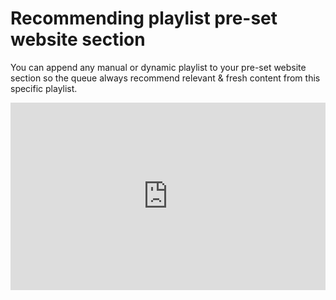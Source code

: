 # Recommending playlist pre-set website section

You can append any manual or dynamic playlist to your pre-set website section so the queue always recommend relevant & fresh content from this specific playlist.

<iframe height="300" style="width: 100%;" scrolling="no" title="Embed playlist according to page origin/url with video" src="https://codepen.io/skhassandaily/embed/gOXgZdx?default-tab=js%2Cresult&editable=true&theme-id=light" frameborder="no" loading="lazy" allowtransparency="true" allowfullscreen="true">
  See the Pen <a href="https://codepen.io/skhassandaily/pen/gOXgZdx">
  Embed playlist according to page origin/url with video</a> by skhassandaily (<a href="https://codepen.io/skhassandaily">@skhassandaily</a>)
  on <a href="https://codepen.io">CodePen</a>.
</iframe>
